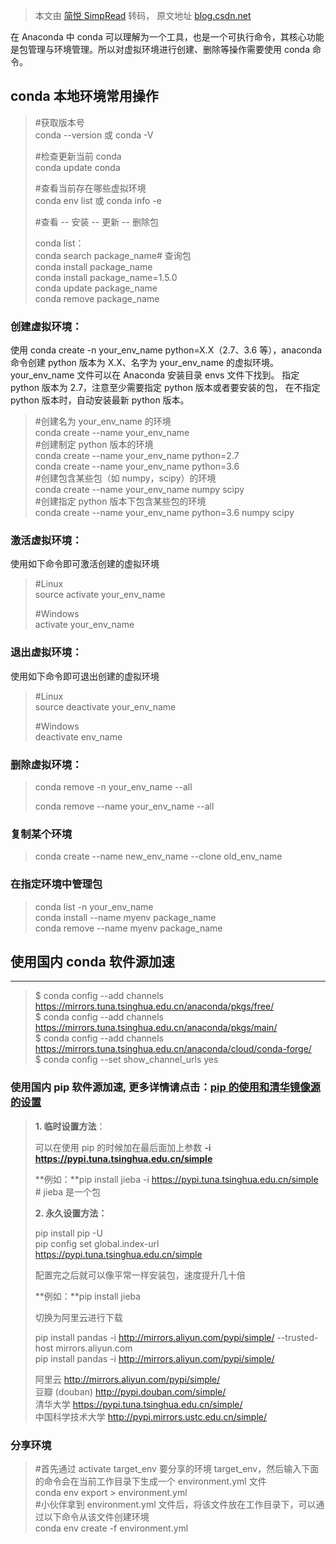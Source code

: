 > 本文由 [简悦 SimpRead](http://ksria.com/simpread/) 转码， 原文地址 [blog.csdn.net](https://blog.csdn.net/hejp_123/article/details/92151293)

在 Anaconda 中 conda 可以理解为一个工具，也是一个可执行命令，其核心功能是包管理与环境管理。所以对虚拟环境进行创建、删除等操作需要使用 conda 命令。

## conda 本地环境常用操作

> #获取版本号  
> conda --version 或 conda -V
> 
> #检查更新当前 conda  
> conda update conda
> 
> #查看当前存在哪些虚拟环境  
> conda env list 或 conda info -e
> 
> #查看 -- 安装 -- 更新 -- 删除包
> 
> conda list：  
> conda search package_name# 查询包  
> conda install package_name  
> conda install package_name=1.5.0  
> conda update package_name  
> conda remove package_name

### 创建虚拟环境：

使用 conda create -n your_env_name python=X.X（2.7、3.6 等），anaconda 命令创建 python 版本为 X.X、名字为 your_env_name 的虚拟环境。your_env_name 文件可以在 Anaconda 安装目录 envs 文件下找到。 指定 python 版本为 2.7，注意至少需要指定 python 版本或者要安装的包， 在不指定 python 版本时，自动安装最新 python 版本。

> #创建名为 your_env_name 的环境  
> conda create --name your_env_name  
> #创建制定 python 版本的环境  
> conda create --name your_env_name python=2.7  
> conda create --name your_env_name python=3.6  
> #创建包含某些包（如 numpy，scipy）的环境  
> conda create --name your_env_name numpy scipy  
> #创建指定 python 版本下包含某些包的环境  
> conda create --name your_env_name python=3.6 numpy scipy

### 激活虚拟环境：

使用如下命令即可激活创建的虚拟环境

> #Linux  
> source activate your_env_name
> 
> #Windows  
> activate your_env_name

### 退出虚拟环境：

使用如下命令即可退出创建的虚拟环境

> #Linux  
> source deactivate your_env_name
> 
> #Windows  
> deactivate env_name

### 删除虚拟环境：

> conda remove -n your_env_name --all
> 
> conda remove --name your_env_name --all

### 复制某个环境

> conda create --name new_env_name --clone old_env_name

### 在指定环境中管理包

> conda list -n your_env_name  
> conda install --name myenv package_name   
> conda remove --name myenv package_name

## 使用国内 conda 软件源加速
----------------

> $ conda config --add channels https://mirrors.tuna.tsinghua.edu.cn/anaconda/pkgs/free/  
> $ conda config --add channels https://mirrors.tuna.tsinghua.edu.cn/anaconda/pkgs/main/  
> $ conda config --add channels https://mirrors.tuna.tsinghua.edu.cn/anaconda/cloud/conda-forge/  
> $ conda config --set show_channel_urls yes

### 使用国内 pip 软件源加速, 更多详情请点击：[pip 的使用和清华镜像源的设置](https://blog.csdn.net/hejp_123/article/details/92181614)

> **1. 临时设置方法**：
> 
> 可以在使用 pip 的时候加在最后面加上参数 **-i https://pypi.tuna.tsinghua.edu.cn/simple**
> 
> **例如：**pip install jieba -i https://pypi.tuna.tsinghua.edu.cn/simple  # jieba 是一个包
> 
> **2. 永久设置方法：**
> 
> pip install pip -U  
> pip config set global.index-url https://pypi.tuna.tsinghua.edu.cn/simple
> 
> 配置完之后就可以像平常一样安装包，速度提升几十倍
> 
> **例如：**pip install jieba
> 
> 切换为阿里云进行下载
> 
> pip install pandas -i http://mirrors.aliyun.com/pypi/simple/   --trusted-host mirrors.aliyun.com  
> pip install pandas -i http://mirrors.aliyun.com/pypi/simple/
> 
>   
> 阿里云 http://mirrors.aliyun.com/pypi/simple/  
> 豆瓣 (douban) http://pypi.douban.com/simple/   
> 清华大学 https://pypi.tuna.tsinghua.edu.cn/simple/  
> 中国科学技术大学 http://pypi.mirrors.ustc.edu.cn/simple/

### 分享环境

> #首先通过 activate target_env 要分享的环境 target_env，然后输入下面的命令会在当前工作目录下生成一个 environment.yml 文件  
> conda env export > environment.yml  
> #小伙伴拿到 environment.yml 文件后，将该文件放在工作目录下，可以通过以下命令从该文件创建环境  
> conda env create -f environment.yml